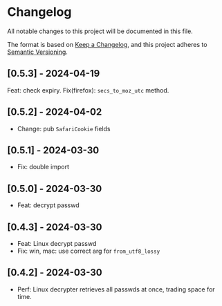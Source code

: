 # Changelog

All notable changes to this project will be documented in this file.

The format is based on [Keep a Changelog](https://keepachangelog.com/en/1.1.0/),
and this project adheres to [Semantic Versioning](https://semver.org/spec/v2.0.0.html).

## [0.5.3] - 2024-04-19

Feat: check expiry.
Fix(firefox): `secs_to_moz_utc` method.

## [0.5.2] - 2024-04-02

- Change: pub `SafariCookie` fields

## [0.5.1] - 2024-03-30

- Fix: double import

## [0.5.0] - 2024-03-30

- Feat: decrypt passwd

## [0.4.3] - 2024-03-30

- Feat: Linux decrypt passwd
- Fix: win, mac: use correct arg for `from_utf8_lossy`

## [0.4.2] - 2024-03-30

- Perf: Linux decrypter retrieves all passwds at once, trading space for time.
